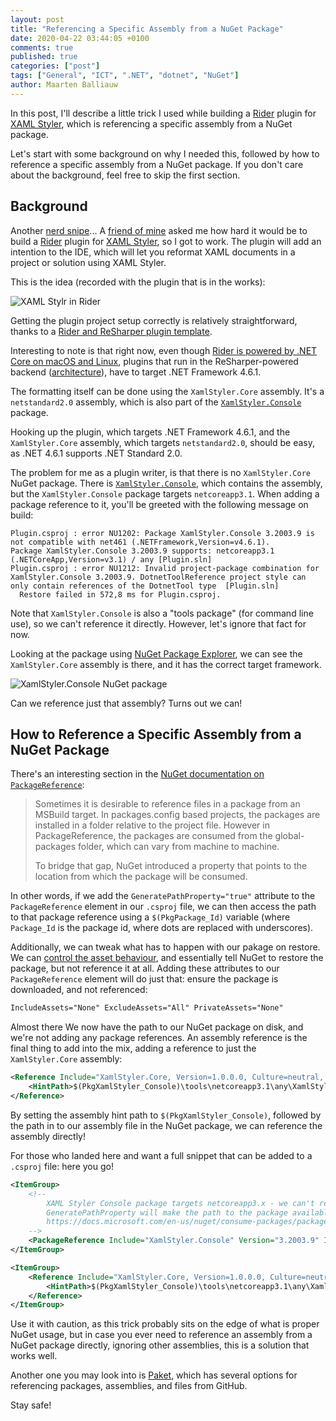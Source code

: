 ```yaml
---
layout: post
title: "Referencing a Specific Assembly from a NuGet Package"
date: 2020-04-22 03:44:05 +0100
comments: true
published: true
categories: ["post"]
tags: ["General", "ICT", ".NET", "dotnet", "NuGet"]
author: Maarten Balliauw
---
```


In this post, I'll describe a little trick I used while building a [Rider](https://www.jetbrains.com/rider/) plugin for [XAML Styler](https://github.com/Xavalon/XamlStyler/), which is referencing a specific assembly from a NuGet package.

Let's start with some background on why I needed this, followed by how to reference a specific assembly from a NuGet package. If you don't care about the background, feel free to skip the first section.

## Background

Another [nerd snipe](https://xkcd.com/356/)... A [friend of mine](https://twitter.com/NicoVermeir) asked me how hard it would be to build a [Rider](https://www.jetbrains.com/rider/) plugin for [XAML Styler](https://github.com/Xavalon/XamlStyler/), so I got to work. The plugin will add an intention to the IDE, which will let you reformat XAML documents in a project or solution using XAML Styler.

This is the idea (recorded with the plugin that is in the works):

![XAML Stylr in Rider](/images/2020/04/xamlstyler-in-rider.gif)

Getting the plugin project setup correctly is relatively straightforward, thanks to a [Rider and ReSharper plugin template](https://github.com/JetBrains/resharper-rider-plugin).

Interesting to note is that right now, even though [Rider is powered by .NET Core on macOS and Linux](https://blog.jetbrains.com/dotnet/2020/04/14/net-core-performance-revolution-rider-2020-1/), plugins that run in the ReSharper-powered backend ([architecture](https://www.codemag.com/Article/1811091/Building-a-.NET-IDE-with-JetBrains-Rider)), have to target .NET Framework 4.6.1.

The formatting itself can be done using the `XamlStyler.Core` assembly. It's a `netstandard2.0` assembly, which is also part of the [`XamlStyler.Console`](https://www.nuget.org/packages/XamlStyler.Console/) package.

Hooking up the plugin, which targets .NET Framework 4.6.1, and the `XamlStyler.Core` assembly, which targets `netstandard2.0`, should be easy, as .NET 4.6.1 supports .NET Standard 2.0.

The problem for me as a plugin writer, is that there is no `XamlStyler.Core` NuGet package. There is [`XamlStyler.Console`](https://www.nuget.org/packages/XamlStyler.Console/), which contains the assembly, but the `XamlStyler.Console` package targets `netcoreapp3.1`. When adding a package reference to it, you'll be greeted with the following message on build:

```
Plugin.csproj : error NU1202: Package XamlStyler.Console 3.2003.9 is not compatible with net461 (.NETFramework,Version=v4.6.1).
Package XamlStyler.Console 3.2003.9 supports: netcoreapp3.1 (.NETCoreApp,Version=v3.1) / any [Plugin.sln]
Plugin.csproj : error NU1212: Invalid project-package combination for XamlStyler.Console 3.2003.9. DotnetToolReference project style can only contain references of the DotnetTool type  [Plugin.sln]
  Restore failed in 572,8 ms for Plugin.csproj.
```

Note that `XamlStyler.Console` is also a "tools package" (for command line use), so we can't reference it directly. However, let's ignore that fact for now.

Looking at the package using [NuGet Package Explorer](https://github.com/NuGetPackageExplorer/NuGetPackageExplorer), we can see the `XamlStyler.Core` assembly is there, and it has the correct target framework.

![XamlStyler.Console NuGet package](/images/2020/04/nuget-package-explorer-xamlstyler.png)

Can we reference just that assembly? Turns out we can!

## How to Reference a Specific Assembly from a NuGet Package

There's an interesting section in the [NuGet documentation on `PackageReference`](https://docs.microsoft.com/en-us/nuget/consume-packages/package-references-in-project-files#generatepathproperty):

> Sometimes it is desirable to reference files in a package from an MSBuild target. In packages.config based projects, the packages are installed in a folder relative to the project file. However in PackageReference, the packages are consumed from the global-packages folder, which can vary from machine to machine.
>
> To bridge that gap, NuGet introduced a property that points to the location from which the package will be consumed.

In other words, if we add the `GeneratePathProperty="true"` attribute to the `PackageReference` element in our `.csproj` file, we can then access the path to that package reference using a `$(PkgPackage_Id)` variable (where `Package_Id` is the package id, where dots are replaced with underscores).

Additionally, we can tweak what has to happen with our pakage on restore. We can [control the asset behaviour](https://docs.microsoft.com/en-us/nuget/consume-packages/package-references-in-project-files#controlling-dependency-assets), and essentially tell NuGet to restore the package, but not reference it at all. Adding these attributes to our `PackageReference` element will do just that: ensure the package is downloaded, and not referenced:

```xml
IncludeAssets="None" ExcludeAssets="All" PrivateAssets="None"
```

Almost there We now have the path to our NuGet package on disk, and we're not adding any package references. An assembly reference is the final thing to add into the mix, adding a reference to just the `XamlStyler.Core` assembly:

```xml
<Reference Include="XamlStyler.Core, Version=1.0.0.0, Culture=neutral, PublicKeyToken=0b11ff60a8153268">
    <HintPath>$(PkgXamlStyler_Console)\tools\netcoreapp3.1\any\XamlStyler.Core.dll</HintPath>
</Reference>
```

By setting the assembly hint path to `$(PkgXamlStyler_Console)`, followed by the path in to our assembly file in the NuGet package, we can reference the assembly directly!

For those who landed here and want a full snippet that can be added to a `.csproj` file: here you go!

```xml
<ItemGroup>
    <!--
        XAML Styler Console package targets netcoreapp3.x - we can't reference it, but we can download it :-)
        GeneratePathProperty will make the path to the package available in $(PkgXamlStyler_Console), and we can then add an assembly reference...
        https://docs.microsoft.com/en-us/nuget/consume-packages/package-references-in-project-files#generatepathproperty
    -->
    <PackageReference Include="XamlStyler.Console" Version="3.2003.9" IncludeAssets="None" ExcludeAssets="All" PrivateAssets="None" GeneratePathProperty="true" />
</ItemGroup>

<ItemGroup>
    <Reference Include="XamlStyler.Core, Version=1.0.0.0, Culture=neutral, PublicKeyToken=0b11ff60a8153268">
        <HintPath>$(PkgXamlStyler_Console)\tools\netcoreapp3.1\any\XamlStyler.Core.dll</HintPath>
    </Reference>
</ItemGroup>
```

Use it with caution, as this trick probably sits on the edge of what is proper NuGet usage, but in case you ever need to reference an assembly from a NuGet package directly, ignoring other assemblies, this is a solution that works well.

Another one you may look into is [Paket](http://fsprojects.github.io/Paket/references-files.html), which has several options for referencing packages, assemblies, and files from GitHub.

Stay safe!
